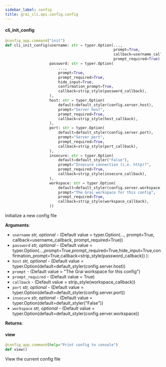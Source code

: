 ```yaml
---
sidebar_label: config
title: grai_cli.api.config.config
---
```


#### cli\_init\_config

```python
@config_app.command("init")
def cli_init_config(username: str = typer.Option(...,
                                                 prompt=True,
                                                 callback=username_callback,
                                                 prompt_required=True),
                    password: str = typer.Option(
                        ...,
                        prompt=True,
                        prompt_required=True,
                        hide_input=True,
                        confirmation_prompt=True,
                        callback=strip_style(password_callback),
                    ),
                    host: str = typer.Option(
                        default=default_styler(config.server.host),
                        prompt="Server host",
                        prompt_required=True,
                        callback=strip_style(host_callback),
                    ),
                    port: str = typer.Option(
                        default=default_styler(config.server.port),
                        prompt="Server port",
                        prompt_required=True,
                        callback=strip_style(port_callback),
                    ),
                    insecure: str = typer.Option(
                        default=default_styler("False"),
                        prompt="Insecure connection (i.e. http)?",
                        prompt_required=True,
                        callback=strip_style(insecure_callback),
                    ),
                    workspace: str = typer.Option(
                        default=default_styler(config.server.workspace),
                        prompt="The Grai workspace for this config",
                        prompt_required=True,
                        callback=strip_style(workspace_callback),
                    ))
```

Initialize a new config file

**Arguments**:

- `username` _str, optional_ - (Default value = typer.Option(..., prompt=True, callback=username_callback, prompt_required=True))
- `password` _str, optional_ - (Default value = typer.Option(...,prompt=True,prompt_required=True,hide_input=True,confirmation_prompt=True,callback=strip_style(password_callback))
  ):
- `host` _str, optional_ - (Default value = typer.Option(default=default_styler(config.server.host))
- `prompt` - (Default value = &quot;The Grai workspace for this config&quot;)
- `prompt_required` - (Default value = True)
- `callback` - (Default value = strip_style(workspace_callback))
- `port` _str, optional_ - (Default value = typer.Option(default=default_styler(config.server.port))
- `insecure` _str, optional_ - (Default value = typer.Option(default=default_styler(&quot;False&quot;))
- `workspace` _str, optional_ - (Default value = typer.Option(default=default_styler(config.server.workspace))


**Returns**:



#### view

```python
@config_app.command(help="Print config to console")
def view()
```

View the current config file
